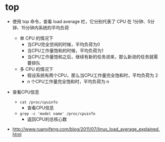 # top

* 使用 top 命令，查看 load average 栏，它分别代表了 CPU 在 1分钟、5分钟、15分钟内系统的平均负荷
    * 单 CPU 的情况下
        * 当CPU完全空闲的时候，平均负荷为0
        * 当CPU工作量饱和的时候，平均负荷为1
        * 当CPU工作量饱和之后，继续有新的任务进来，那么新进的任务就需要排队
    * 多 CPU 的情况下
        * 假设系统有两个CPU，那么当CPU工作量完全饱和时，平均负荷为 2
        * n 个CPU工作量完全饱和时，平均负荷为 n

* 查看CPU信息
    * `cat /proc/cpuinfo`
        * 查看CPU信息
    * `grep -c 'model name' /proc/cpuinfo`
        * 返回CPU的总核心数

* http://www.ruanyifeng.com/blog/2011/07/linux_load_average_explained.html


